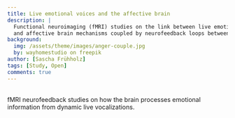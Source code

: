 ```yaml
---
title: Live emotional voices and the affective brain
description: |
  Functional neuroimaging (fMRI) studies on the link between live emotional voices
  and affective brain mechanisms coupled by neurofeedback loops between speakers and listeners.
background:
  img: /assets/theme/images/anger-couple.jpg
  by: wayhomestudio on freepik
author: [Sascha Frühholz]
tags: [Study, Open]
comments: true
---
```


<br />
fMRI neurofeedback studies on how the brain processes emotional information from
dynamic live vocalizations.
